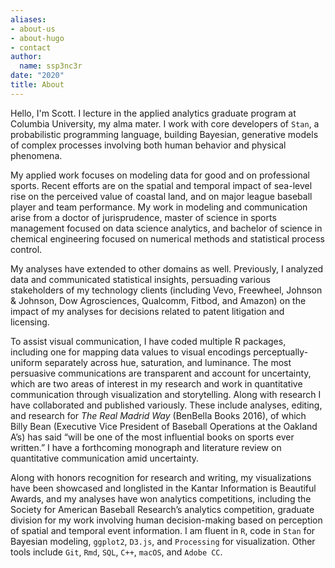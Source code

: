 ```yaml
---
aliases:
- about-us
- about-hugo
- contact
author:
  name: ssp3nc3r
date: "2020"
title: About
---
```


Hello, I'm Scott. I lecture in the applied analytics graduate program at Columbia University, my alma mater. I work with core developers of `Stan`, a probabilistic programming language, building Bayesian, generative models of complex processes involving both human behavior and physical phenomena.

My applied work focuses on modeling data for good and on professional sports. Recent efforts are on the spatial and temporal impact of sea-level rise on the perceived value of coastal land, and on major league baseball player and team performance. My work in modeling and communication arise from a doctor of jurisprudence, master of science in sports management focused on data science analytics, and bachelor of science in chemical engineering focused on numerical methods and statistical process control.

My analyses have extended to other domains as well. Previously, I analyzed data and communicated statistical insights, persuading various stakeholders of my technology clients (including Vevo, Freewheel, Johnson & Johnson, Dow Agrosciences, Qualcomm, Fitbod, and Amazon) on the impact of my analyses for decisions related to patent litigation and licensing.

To assist visual communication, I have coded multiple R packages, including one for mapping data values to visual encodings perceptually-uniform separately across hue, saturation, and luminance. The most persuasive communications are transparent and account for uncertainty, which are two areas of interest in my research and work in quantitative communication through visualization and storytelling. Along with research I have collaborated and published variously. These include analyses, editing, and research for _The Real Madrid Way_ (BenBella Books 2016), of which Billy Bean (Executive Vice President of Baseball Operations at the Oakland A’s) has said “will be one of the most influential books on sports ever written.” I have a forthcoming monograph and literature review on quantitative communication amid uncertainty.

Along with honors recognition for research and writing, my visualizations have been showcased and longlisted in the Kantar Information is Beautiful Awards, and my analyses have won analytics competitions, including the Society for American Baseball Research’s analytics competition, graduate division for my work involving human decision-making based on perception of spatial and temporal event information. I am fluent in `R`, code in `Stan` for Bayesian modeling, `ggplot2`, `D3.js`, and `Processing` for visualization. Other tools include `Git`, `Rmd`, `SQL`, `C++`, `macOS`, and `Adobe CC`.